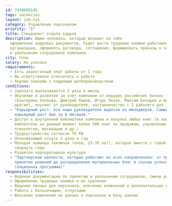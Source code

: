 ```yaml
---
id: 7438688145
tags: vacancies
layout: job.njk
category: Управление персоналом
priority: "1"
title: Специалист отдела кадров
description: Ищем человека, который возьмет на себя
  оформление кадровых документов, будет вести трудовые книжки работников
  организации, оформлять договора, соглашения, формировать приказы о зачислении
  и увольнении сотрудников компании.
city: Сочи
salary: Не указана
requirements:
  - Есть аналогичный опыт работы от 1 года
  - Вы ответственно относитесь к работе
  - Хорошо знакомы с кадровым делопроизводством
conditions:
  - Зарплата выплачивается 2 раза в месяц
  - Обучение и развитие за счет компании от ведущих российских бизнес-тренеров
    (Екатерина Уколова, Дмитрий Рыжов, Игорь Рызов, Максим Батырев и многие
    другие), коучинг от руководителя, наставничество с 1 рабочего дня
  - "Карьерный рост: все наши руководители выросли из менеджеров. Самый быстрый
    карьерный рост был за 6 месяцев."
  - Доступ к внутренней библиотеке компании и покупка любых книг (в нашей
    библиотеке на данный момент более 500 книг по продажам, управлению,
    психологии, мотивации и др.)
  - Трудоустройство согласно ТК РФ
  - Оплачиваемый отпуск 2 раза в год
  - Молодая команда (включая топов, 25-35 лет), которая вместе с тобой хочет
    свернуть горы
  - Развитая корпоративная культура
  - "Партнерские ценности, которые работают во всех направлениях: от процесса
    принятия решений до распределения материальных благ в случае успеха компании
    (опционная программа)"
responsibilities:
  - Ведение документации по принятию и увольнению сотрудников, смены должностей
  - Оформление трудовых книжек и их хранение
  - Ведение личных дел персонала, внесение изменений и дополнительных данных
  - Работа с больничными, отпусками
  - Внесение изменений по данных о персонале в базу данных
---
```


